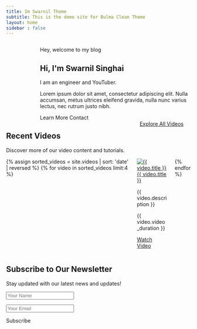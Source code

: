 ```yaml
---
title: Im Swarnil Theme
subtitle: This is the demo site for Bulma Clean Theme
layout: home    
sidebar : false
---
```

 
<section class="hero">
  <div class="hero-body">
    <div class="container">
     <!-- Right Side with Image Placeholder -->
      <div class="columns is-vcentered is-centered">
      <div class="column is-3">
          <figure class="image is-512x512 is-skeleton">
          <img alt="Placeholder" src="https://placehold.co/128x128">
           </figure>
        </div>
        <!-- Left Side with Text -->
        <div class="column is-6 ml-4">
          <p class="is-size-4">Hey, welcome to my blog</p>
          <h1 class="title is-1 ">Hi, I'm Swarnil Singhai</h1>
          <p class="is-size-4">I am an engineer and YouTuber.</p>
          <p class="is-size-6 my-2">Lorem ipsum dolor sit amet, consectetur adipiscing elit. Nulla accumsan, metus ultrices eleifend gravida, nulla nunc varius lectus, nec rutrum justo nibh.</p>
          <div class="buttons">
            <a class="button is-light">Learn More</a>
            <a class="button is-primary is-outlined">Contact</a>
          </div>
        </div>
      </div>
    </div>
  </div>
</section>


 



<section class="section mt-5">
    <div class="container">
        <div class="columns">
            <div class="column is-9">
                <h2 class="title">Recent Videos</h2>
                <p>Discover more of our video content and tutorials.</p>
            </div>
            <div class="column is-3">
                <a href="/videos" class="button is-primary is-fullwidth">
                    <span class="mr-2 icon">
                        <i class="fas fa-video"></i>
                    </span>
                    Explore All Videos
                </a>
            </div>
        </div>
        <div class="columns is-multiline">
            {% assign sorted_videos = site.videos | sort: 'date' | reversed %}
            {% for video in sorted_videos limit:4 %}
                <div class="column is-3">
                    <div class="card">
                        <div class="card-image">
                            <a href="{{ video.url }}"><img style="" src="https://img.youtube.com/vi/{{ video.video_id | split:'=' | last }}/maxresdefault.jpg" alt="{{ video.title }}"></a>
                        </div>
                        <div class="card-content">
                            <a href="{{ video.url }}" class="title is-4">{{ video.title }}</a>
                            <p class="subtitle is-6">{{ video.description }}</p>
                            <div class="is-flex is-vcentered mt-3">
                                <span class="icon is-small">
                                    <i class="far fa-clock"></i>
                                </span>
                                <p class="is-size-7 ml-1">{{ video.video_duration }}</p>
                            </div>
                        </div>
                        <footer class="card-footer">
                            <p class="card-footer-item">
                                <a href="{{ video.url }}" class="has-text-primary">
                                    <span class="icon">
                                        <i class="fas fa-play"></i>
                                    </span>
                                    <span>Watch Video</span>
                                </a>
                            </p>
                        </footer>
                    </div>
                </div>
            {% endfor %}
        </div>
    </div>
</section>
<section class="section">
    <div class="container">
        <div class="columns is-centered">
            <div class="column is-half">
                <h2 class="title is-2 has-text-centered">Subscribe to Our Newsletter</h2>
                <p class="subtitle has-text-centered">Stay updated with our latest news and updates!</p>
                <div class="field is-grouped mt-4">
                    <p class="control is-expanded">
                        <input class="input " type="text" placeholder="Your Name">
                    </p>
                    <p class="control is-expanded">
                        <input class="input " type="email" placeholder="Your Email">
                    </p>
                    <p class="control">
                        <a class="button is-primary">
                            <span class="icon">
                                <i class="fas fa-paper-plane"></i>
                            </span>
                            <span>Subscribe</span>
                        </a>
                    </p>
                </div>
            </div>
        </div>
    </div>
</section>
